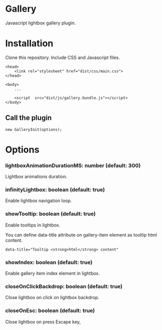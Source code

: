 
# Gallery

Javascript lightbox gallery plugin.

# Installation
Clone this repository.
Include CSS and Javascript files.

    
    <head>
	    <link rel="stylesheet" href="dist/css/main.css">
	</head>
    
	<body>
	    ...
	    
	    <script  src="dist/js/gallery.bundle.js"></script>
    </body>


## Call the plugin

    new GalleryInit(options);

# Options

### lightboxAnimationDurationMS: number (default: 300)
Lightbox animations duration.

### infinityLightbox: boolean (default: true)
Enable lightbox navigation loop.

### showTooltip: boolean (default: true)
Enable tooltips in lightbox.

 You can define data-title attribute on gallery-item element as tooltip html content.
 

    data-title="Tooltip <strong>html</strong> content"
### showIndex: boolean (default: true)
Enable gallery item index element in lightbox.
### closeOnClickBackdrop: boolean (default: true)
Close lightbox on click on lightbox backdrop.
### closeOnEsc: boolean (default: true)
Close lightbox on press Escape key,
